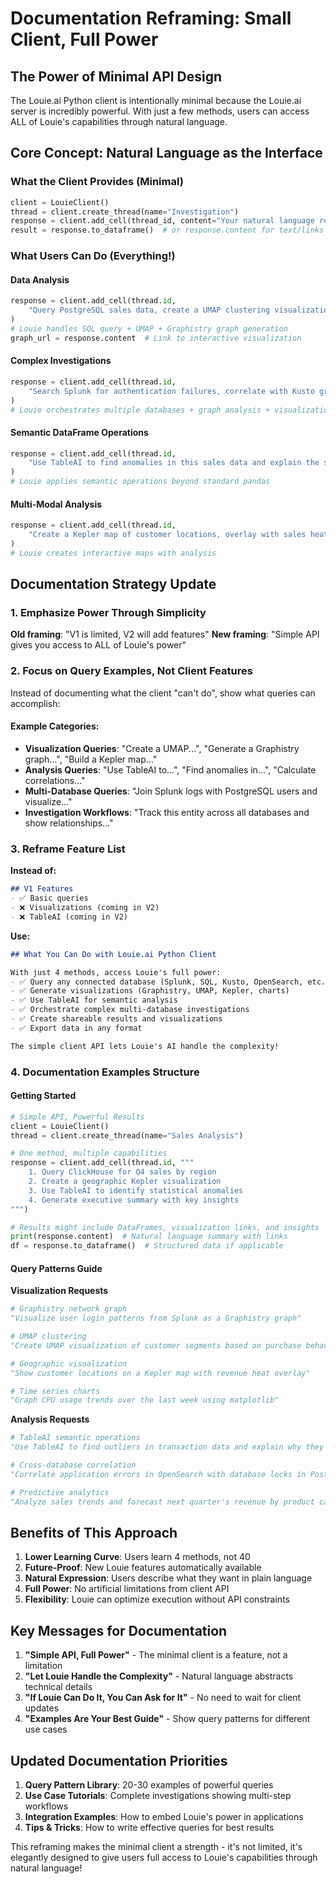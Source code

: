 # Documentation Reframing: Small Client, Full Power

## The Power of Minimal API Design

The Louie.ai Python client is intentionally minimal because the Louie.ai server is incredibly powerful. With just a few methods, users can access ALL of Louie's capabilities through natural language.

## Core Concept: Natural Language as the Interface

### What the Client Provides (Minimal)
```python
client = LouieClient()
thread = client.create_thread(name="Investigation")
response = client.add_cell(thread_id, content="Your natural language request")
result = response.to_dataframe()  # or response.content for text/links
```

### What Users Can Do (Everything!)

#### Data Analysis
```python
response = client.add_cell(thread.id, 
    "Query PostgreSQL sales data, create a UMAP clustering visualization of customer segments, and generate a Graphistry graph showing relationships"
)
# Louie handles SQL query + UMAP + Graphistry graph generation
graph_url = response.content  # Link to interactive visualization
```

#### Complex Investigations
```python
response = client.add_cell(thread.id,
    "Search Splunk for authentication failures, correlate with Kusto graph data for lateral movement, and visualize the attack path in Graphistry"
)
# Louie orchestrates multiple databases + graph analysis + visualization
```

#### Semantic DataFrame Operations
```python
response = client.add_cell(thread.id,
    "Use TableAI to find anomalies in this sales data and explain the statistical significance"
)
# Louie applies semantic operations beyond standard pandas
```

#### Multi-Modal Analysis
```python
response = client.add_cell(thread.id,
    "Create a Kepler map of customer locations, overlay with sales heatmap, and generate insights about geographic patterns"
)
# Louie creates interactive maps with analysis
```

## Documentation Strategy Update

### 1. Emphasize Power Through Simplicity
**Old framing**: "V1 is limited, V2 will add features"
**New framing**: "Simple API gives you access to ALL of Louie's power"

### 2. Focus on Query Examples, Not Client Features
Instead of documenting what the client "can't do", show what queries can accomplish:

#### Example Categories:
- **Visualization Queries**: "Create a UMAP...", "Generate a Graphistry graph...", "Build a Kepler map..."
- **Analysis Queries**: "Use TableAI to...", "Find anomalies in...", "Calculate correlations..."
- **Multi-Database Queries**: "Join Splunk logs with PostgreSQL users and visualize..."
- **Investigation Workflows**: "Track this entity across all databases and show relationships..."

### 3. Reframe Feature List

**Instead of:**
```markdown
## V1 Features
- ✅ Basic queries
- ❌ Visualizations (coming in V2)
- ❌ TableAI (coming in V2)
```

**Use:**
```markdown
## What You Can Do with Louie.ai Python Client

With just 4 methods, access Louie's full power:
- ✅ Query any connected database (Splunk, SQL, Kusto, OpenSearch, etc.)
- ✅ Generate visualizations (Graphistry, UMAP, Kepler, charts)
- ✅ Use TableAI for semantic analysis
- ✅ Orchestrate complex multi-database investigations
- ✅ Create shareable results and visualizations
- ✅ Export data in any format

The simple client API lets Louie's AI handle the complexity!
```

### 4. Documentation Examples Structure

#### Getting Started
```python
# Simple API, Powerful Results
client = LouieClient()
thread = client.create_thread(name="Sales Analysis")

# One method, multiple capabilities
response = client.add_cell(thread.id, """
    1. Query ClickHouse for Q4 sales by region
    2. Create a geographic Kepler visualization 
    3. Use TableAI to identify statistical anomalies
    4. Generate executive summary with key insights
""")

# Results might include DataFrames, visualization links, and insights
print(response.content)  # Natural language summary with links
df = response.to_dataframe()  # Structured data if applicable
```

#### Query Patterns Guide

**Visualization Requests**
```python
# Graphistry network graph
"Visualize user login patterns from Splunk as a Graphistry graph"

# UMAP clustering
"Create UMAP visualization of customer segments based on purchase behavior"

# Geographic visualization
"Show customer locations on a Kepler map with revenue heat overlay"

# Time series charts
"Graph CPU usage trends over the last week using matplotlib"
```

**Analysis Requests**
```python
# TableAI semantic operations
"Use TableAI to find outliers in transaction data and explain why they're unusual"

# Cross-database correlation
"Correlate application errors in OpenSearch with database locks in PostgreSQL"

# Predictive analytics
"Analyze sales trends and forecast next quarter's revenue by product category"
```

## Benefits of This Approach

1. **Lower Learning Curve**: Users learn 4 methods, not 40
2. **Future-Proof**: New Louie features automatically available
3. **Natural Expression**: Users describe what they want in plain language
4. **Full Power**: No artificial limitations from client API
5. **Flexibility**: Louie can optimize execution without API constraints

## Key Messages for Documentation

1. **"Simple API, Full Power"** - The minimal client is a feature, not a limitation
2. **"Let Louie Handle the Complexity"** - Natural language abstracts technical details
3. **"If Louie Can Do It, You Can Ask for It"** - No need to wait for client updates
4. **"Examples Are Your Best Guide"** - Show query patterns for different use cases

## Updated Documentation Priorities

1. **Query Pattern Library**: 20-30 examples of powerful queries
2. **Use Case Tutorials**: Complete investigations showing multi-step workflows
3. **Integration Examples**: How to embed Louie's power in applications
4. **Tips & Tricks**: How to write effective queries for best results

This reframing makes the minimal client a strength - it's not limited, it's elegantly designed to give users full access to Louie's capabilities through natural language!